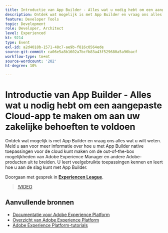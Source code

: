```yaml
---
title: Introductie van App Builder - Alles wat u nodig hebt om een aangepaste Cloud-app te maken om aan uw zakelijke behoeften te voldoen
description: Ontdek wat mogelijk is met App Builder en vraag ons alles wat u wilt weten. Meld u aan voor meer informatie over hoe u met App Builder native toepassingen voor de cloud kunt maken om de out-of-the-box mogelijkheden van Adobe Experience Manager en andere Adobe-producten uit te breiden. U leert veelgebruikte toepassingen kennen en leert hoe u aan de slag kunt met App Builder.
feature: Developer Tools
topic: Development
role: Developer, Architect
level: Experienced
kt: 9214
type: Event
exl-id: a2d4018b-1571-48c7-ae9b-f816c0564ede
source-git-commit: ca06e5a8b1602a7bcfb83a43f529680a5a96bacf
workflow-type: tm+mt
source-wordcount: '202'
ht-degree: 10%

---
```


# Introductie van App Builder - Alles wat u nodig hebt om een aangepaste Cloud-app te maken om aan uw zakelijke behoeften te voldoen

Ontdek wat mogelijk is met App Builder en vraag ons alles wat u wilt weten. Meld u aan voor meer informatie over hoe u met App Builder native toepassingen voor de cloud kunt maken om de out-of-the-box mogelijkheden van Adobe Experience Manager en andere Adobe-producten uit te breiden. U leert veelgebruikte toepassingen kennen en leert hoe u aan de slag kunt met App Builder.

Doorgaan met gesprek in **[Experiencen League](https://adobe.ly/3AYeJlv)**.

>[!VIDEO](https://video.tv.adobe.com/v/337767/?quality=12&learn=on&hidetitle=true)

## Aanvullende bronnen

- [Documentatie voor Adobe Experience Platform](https://experienceleague.adobe.com/docs/experience-platform.html)
- [Overzicht van Adobe Experience Platform](https://experienceleague.adobe.com/docs/experience-platform/landing/home.html)
- [Adobe Experience Platform-tutorials](https://experienceleague.adobe.com/docs/platform-learn/tutorials/overview.html?lang=nl)
